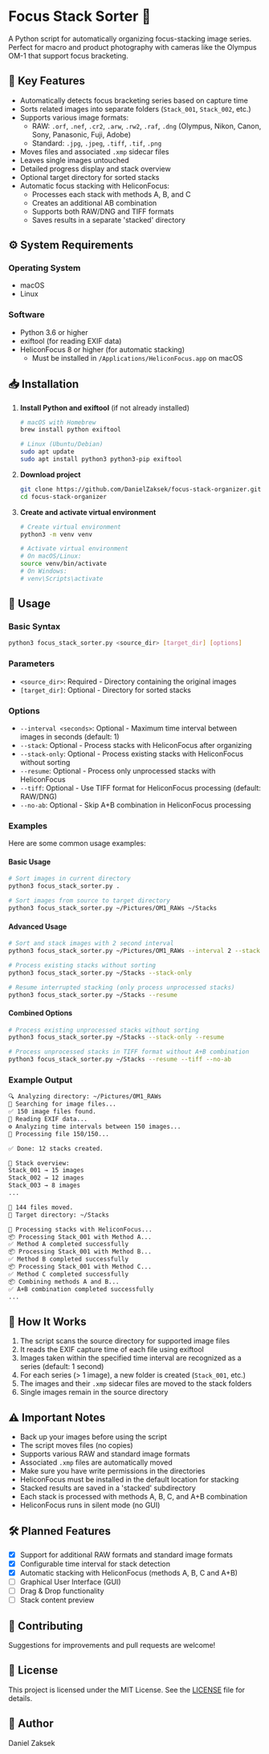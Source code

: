# Focus Stack Sorter 📸

A Python script for automatically organizing focus-stacking image series. Perfect for macro and product photography with cameras like the Olympus OM-1 that support focus bracketing.

## 🎯 Key Features

- Automatically detects focus bracketing series based on capture time
- Sorts related images into separate folders (`Stack_001`, `Stack_002`, etc.)
- Supports various image formats:
  - RAW: `.orf`, `.nef`, `.cr2`, `.arw`, `.rw2`, `.raf`, `.dng` (Olympus, Nikon, Canon, Sony, Panasonic, Fuji, Adobe)
  - Standard: `.jpg`, `.jpeg`, `.tiff`, `.tif`, `.png`
- Moves files and associated `.xmp` sidecar files
- Leaves single images untouched
- Detailed progress display and stack overview
- Optional target directory for sorted stacks
- Automatic focus stacking with HeliconFocus:
  - Processes each stack with methods A, B, and C
  - Creates an additional AB combination
  - Supports both RAW/DNG and TIFF formats
  - Saves results in a separate 'stacked' directory

## ⚙️ System Requirements

### Operating System

- macOS
- Linux

### Software

- Python 3.6 or higher
- exiftool (for reading EXIF data)
- HeliconFocus 8 or higher (for automatic stacking)
  - Must be installed in `/Applications/HeliconFocus.app` on macOS

## 📥 Installation

1. **Install Python and exiftool** (if not already installed)

   ```bash
   # macOS with Homebrew
   brew install python exiftool

   # Linux (Ubuntu/Debian)
   sudo apt update
   sudo apt install python3 python3-pip exiftool
   ```

2. **Download project**

   ```bash
   git clone https://github.com/DanielZaksek/focus-stack-organizer.git
   cd focus-stack-organizer
   ```

3. **Create and activate virtual environment**

   ```bash
   # Create virtual environment
   python3 -m venv venv

   # Activate virtual environment
   # On macOS/Linux:
   source venv/bin/activate
   # On Windows:
   # venv\Scripts\activate
   ```

## 🚀 Usage

### Basic Syntax

```bash
python3 focus_stack_sorter.py <source_dir> [target_dir] [options]
```

### Parameters

- `<source_dir>`: Required - Directory containing the original images
- `[target_dir]`: Optional - Directory for sorted stacks

### Options

- `--interval <seconds>`: Optional - Maximum time interval between images in seconds (default: 1)
- `--stack`: Optional - Process stacks with HeliconFocus after organizing
- `--stack-only`: Optional - Process existing stacks with HeliconFocus without sorting
- `--resume`: Optional - Process only unprocessed stacks with HeliconFocus
- `--tiff`: Optional - Use TIFF format for HeliconFocus processing (default: RAW/DNG)
- `--no-ab`: Optional - Skip A+B combination in HeliconFocus processing

### Examples

Here are some common usage examples:

#### Basic Usage

```bash
# Sort images in current directory
python3 focus_stack_sorter.py .

# Sort images from source to target directory
python3 focus_stack_sorter.py ~/Pictures/OM1_RAWs ~/Stacks
```

#### Advanced Usage

```bash
# Sort and stack images with 2 second interval
python3 focus_stack_sorter.py ~/Pictures/OM1_RAWs --interval 2 --stack

# Process existing stacks without sorting
python3 focus_stack_sorter.py ~/Stacks --stack-only

# Resume interrupted stacking (only process unprocessed stacks)
python3 focus_stack_sorter.py ~/Stacks --resume
```

#### Combined Options

```bash
# Process existing unprocessed stacks without sorting
python3 focus_stack_sorter.py ~/Stacks --stack-only --resume

# Process unprocessed stacks in TIFF format without A+B combination
python3 focus_stack_sorter.py ~/Stacks --resume --tiff --no-ab
```

### Example Output

```bash
🔍 Analyzing directory: ~/Pictures/OM1_RAWs
💾 Searching for image files...
✅ 150 image files found.
📅 Reading EXIF data...
⚙️ Analyzing time intervals between 150 images...
💾 Processing file 150/150...

✅ Done: 12 stacks created.

📂 Stack overview:
Stack_001 → 15 images
Stack_002 → 12 images
Stack_003 → 8 images
...

📁 144 files moved.
📁 Target directory: ~/Stacks

🎨 Processing stacks with HeliconFocus...
📦 Processing Stack_001 with Method A...
✅ Method A completed successfully
📦 Processing Stack_001 with Method B...
✅ Method B completed successfully
📦 Processing Stack_001 with Method C...
✅ Method C completed successfully
📦 Combining methods A and B...
✅ A+B combination completed successfully
...
```

## 📝 How It Works

1. The script scans the source directory for supported image files
2. It reads the EXIF capture time of each file using exiftool
3. Images taken within the specified time interval are recognized as a series (default: 1 second)
4. For each series (> 1 image), a new folder is created (`Stack_001`, etc.)
5. The images and their `.xmp` sidecar files are moved to the stack folders
6. Single images remain in the source directory

## ⚠️ Important Notes

- Back up your images before using the script
- The script moves files (no copies)
- Supports various RAW and standard image formats
- Associated `.xmp` files are automatically moved
- Make sure you have write permissions in the directories
- HeliconFocus must be installed in the default location for stacking
- Stacked results are saved in a 'stacked' subdirectory
- Each stack is processed with methods A, B, C, and A+B combination
- HeliconFocus runs in silent mode (no GUI)

## 🛠 Planned Features

- [x] Support for additional RAW formats and standard image formats
- [x] Configurable time interval for stack detection
- [x] Automatic stacking with HeliconFocus (methods A, B, C and A+B)
- [ ] Graphical User Interface (GUI)
- [ ] Drag & Drop functionality
- [ ] Stack content preview

## 🤝 Contributing

Suggestions for improvements and pull requests are welcome!

## 📄 License

This project is licensed under the MIT License. See the [LICENSE](LICENSE) file for details.

## 👥 Author

Daniel Zaksek
